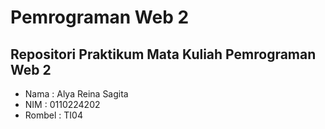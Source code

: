 # Pemrograman Web 2
## Repositori Praktikum Mata Kuliah Pemrograman Web 2
- Nama : Alya Reina Sagita
- NIM : 0110224202
- Rombel : TI04